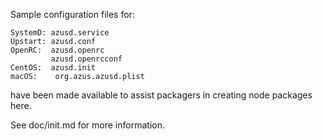 Sample configuration files for:
```
SystemD: azusd.service
Upstart: azusd.conf
OpenRC:  azusd.openrc
         azusd.openrcconf
CentOS:  azusd.init
macOS:    org.azus.azusd.plist
```
have been made available to assist packagers in creating node packages here.

See doc/init.md for more information.
